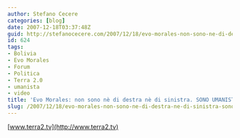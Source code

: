 ```yaml
---
author: Stefano Cecere
categories: [blog]
date: 2007-12-18T03:37:48Z
guid: http://stefanocecere.com/2007/12/18/evo-morales-non-sono-ne-di-destra-ne-di-sinistra-sono-umanista/
id: 624
tags:
- Bolivia
- Evo Morales
- Forum
- Politica
- Terra 2.0
- umanista
- video
title: 'Evo Morales: non sono nè di destra nè di sinistra. SONO UMANISTA.'
slug: /2007/12/18/evo-morales-non-sono-ne-di-destra-ne-di-sinistra-sono-umanista/
---
```


[www.terra2.tv](http://www.terra2.tv)